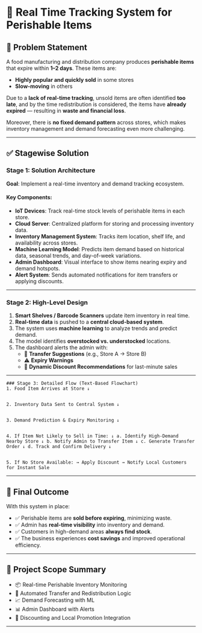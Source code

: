 # 🧩 Real Time Tracking System for Perishable Items 

## 📌 Problem Statement

A food manufacturing and distribution company produces **perishable items** that expire within **1–2 days**. These items are:

- **Highly popular and quickly sold** in some stores
- **Slow-moving** in others

Due to a **lack of real-time tracking**, unsold items are often identified **too late**, and by the time redistribution is considered, the items have **already expired** — resulting in **waste and financial loss**.

Moreover, there is **no fixed demand pattern** across stores, which makes inventory management and demand forecasting even more challenging.

---

## ✅ Stagewise Solution

### Stage 1: Solution Architecture

**Goal**: Implement a real-time inventory and demand tracking ecosystem.

#### Key Components:

- **IoT Devices**: Track real-time stock levels of perishable items in each store.
- **Cloud Server**: Centralized platform for storing and processing inventory data.
- **Inventory Management System**: Tracks item location, shelf life, and availability across stores.
- **Machine Learning Model**: Predicts item demand based on historical data, seasonal trends, and day-of-week variations.
- **Admin Dashboard**: Visual interface to show items nearing expiry and demand hotspots.
- **Alert System**: Sends automated notifications for item transfers or applying discounts.

---

### Stage 2: High-Level Design

1. **Smart Shelves / Barcode Scanners** update item inventory in real time.
2. **Real-time data** is pushed to a **central cloud-based system**.
3. The system uses **machine learning** to analyze trends and predict demand.
4. The model identifies **overstocked vs. understocked** locations.
5. The dashboard alerts the admin with:
   - 🔄 **Transfer Suggestions** (e.g., Store A → Store B)
   - ⚠️ **Expiry Warnings**
   - 💸 **Dynamic Discount Recommendations** for last-minute sales

---
```
### Stage 3: Detailed Flow (Text-Based Flowchart)
1. Food Item Arrives at Store ↓


2. Inventory Data Sent to Central System ↓


3. Demand Prediction & Expiry Monitoring ↓


4. If Item Not Likely to Sell in Time: ↓ a. Identify High-Demand Nearby Store ↓ b. Notify Admin to Transfer Item ↓ c. Generate Transfer Order ↓ d. Track and Confirm Delivery ↓


5. If No Store Available: → Apply Discount → Notify Local Customers for Instant Sale

```

---

## 🏁 Final Outcome

With this system in place:

- ✅ Perishable items are **sold before expiring**, minimizing waste.
- ✅ Admin has **real-time visibility** into inventory and demand.
- ✅ Customers in high-demand areas **always find stock**.
- ✅ The business experiences **cost savings** and improved operational efficiency.

---

## 📂 Project Scope Summary

- 📦 Real-time Perishable Inventory Monitoring  
- 🔄 Automated Transfer and Redistribution Logic  
- 📈 Demand Forecasting with ML  
- 📊 Admin Dashboard with Alerts  
- 📣 Discounting and Local Promotion Integration  

---
